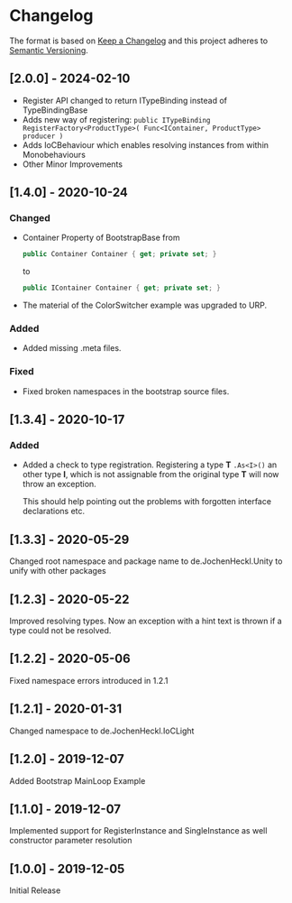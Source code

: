 # Changelog

The format is based on [Keep a Changelog](http://keepachangelog.com/en/1.0.0/)
and this project adheres to [Semantic Versioning](http://semver.org/spec/v2.0.0.html).

## [2.0.0] - 2024-02-10

- Register API changed to return ITypeBinding instead of TypeBindingBase
- Adds new way of registering: ```public ITypeBinding RegisterFactory<ProductType>( Func<IContainer, ProductType> producer )```
- Adds IoCBehaviour which enables resolving instances from within Monobehaviours
- Other Minor Improvements

## [1.4.0] - 2020-10-24

### Changed

- Container Property of BootstrapBase from

  ```csharp
  public Container Container { get; private set; }
  ```

  to

  ```csharp
  public IContainer Container { get; private set; }
  ```
- The material of the ColorSwitcher example was upgraded to URP.

### Added

- Added missing .meta files.

### Fixed

- Fixed broken namespaces in the bootstrap source files.

## [1.3.4] - 2020-10-17

### Added

- Added a check to type registration.
  Registering a type **T** `.As<I>()` an other type **I**, which is not assignable from the original type **T** will now throw an exception.

  This should help pointing out the problems with forgotten interface declarations etc.

## [1.3.3] - 2020-05-29

Changed root namespace and package name to de.JochenHeckl.Unity to unify with other packages

## [1.2.3] - 2020-05-22

Improved resolving types. Now an exception with a hint text is thrown if a type could not be resolved.

## [1.2.2] - 2020-05-06

Fixed namespace errors introduced in 1.2.1

## [1.2.1] - 2020-01-31

Changed namespace to de.JochenHeckl.IoCLight

## [1.2.0] - 2019-12-07

Added Bootstrap MainLoop Example

## [1.1.0] - 2019-12-07

Implemented support for RegisterInstance and SingleInstance as well constructor parameter resolution

## [1.0.0] - 2019-12-05

Initial Release
